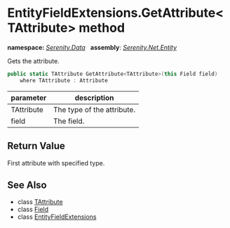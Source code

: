 # EntityFieldExtensions.GetAttribute&lt;TAttribute&gt; method
**namespace:** *[Serenity.Data](../../README.md#serenity.data-namespace)*   **assembly**: *[Serenity.Net.Entity](../../README.md)*

Gets the attribute.

```csharp
public static TAttribute GetAttribute<TAttribute>(this Field field)
    where TAttribute : Attribute
```

| parameter | description |
| --- | --- |
| TAttribute | The type of the attribute. |
| field | The field. |

## Return Value

First attribute with specified type.

## See Also

* class [TAttribute](../Serenity.Net.Entity/../EntityFieldExtensions.TAttribute.md)
* class [Field](../Field.md)
* class [EntityFieldExtensions](../EntityFieldExtensions.md)